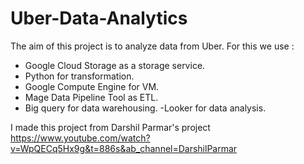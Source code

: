 # Uber-Data-Analytics

The aim of this project is to analyze data from Uber.
For this we use : 
- Google Cloud Storage as a storage service.
- Python for transformation.
- Google Compute Engine for VM.
- Mage Data Pipeline Tool as ETL.
- Big query for data warehousing.
-Looker for data analysis.

I made this project from Darshil Parmar's project
https://www.youtube.com/watch?v=WpQECq5Hx9g&t=886s&ab_channel=DarshilParmar
